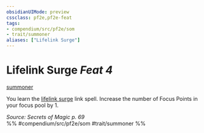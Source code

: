 ```yaml
---
obsidianUIMode: preview
cssclass: pf2e,pf2e-feat
tags:
- compendium/src/pf2e/som
- trait/summoner
aliases: ["Lifelink Surge"]
---
```

# Lifelink Surge  *Feat 4*  
[summoner](../../rules/traits/summoner-som.md)  


You learn the [lifelink surge](../spells/lifelink-surge-som.md) link spell. Increase the number of Focus Points in your focus pool by 1.

*Source: Secrets of Magic p. 69*  
%% #compendium/src/pf2e/som #trait/summoner %%